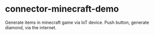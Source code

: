 # connector-minecraft-demo
Generate items in minecraft game via IoT device. Push button, generate diamond, via the internet.
